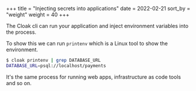 +++
title = "Injecting secrets into applications"
date = 2022-02-21
sort_by = "weight" 
weight = 40
+++

The Cloak cli can run your application and inject environment variables into the process.

To show this we can run `printenv` which is a Linux tool to show the environment.

```sh
$ cloak printenv | grep DATABASE_URL 
DATABASE_URL=psql://localhost/payments
```

It's the same process for running web apps, infrastructure as code tools and so on.